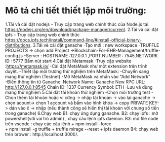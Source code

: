 # Mô tả chi tiết thiết lập môi trường:
1.Tải và cài đặt nodejs 
	- Truy cập trang web chính thức của Node.js tại: https://nodejs.org/en/download/package-manager/current.
2.Tải và cài đặt ipfs 
	- Truy cập trang web chính thức https://docs.ipfs.tech/install/command-line/#install-official-binary-distributions.
3.Tải vè cài đặt ganache 
	-Tạo mới : new workspace
	-TRUFFLE PROJECTS -> chọn add Project ->Blockchain-For-EHR-Management/truffle-config.js
	-Server : HOSTNAME :127.0.0.1 ,PORT NUMBER : 7545,NETWORK ID : 5777
	Bấm nút start
4.Cài đặt Metamask
	-Truy cập website :https://metamask.io/
	-Cài đặt MetaMask như một extension trên trình duyệt.
	-Thiết lập môi trường thử nghiệm trên MetaMask:
	-Chuyển sang mạng thử nghiệm (Testnet)
	-Mở MetaMask và nhấn vào "Add Network"
	-Điền thông tin từ Ganache:
		Network Name: Ganache
		New RPC URL: http://127.0.0.1:8545
		Chain ID: 1337 
		Currency Symbol: ETH
	-Lưu và dùng mạng thử nghiệm
5.Cài đặt tài khoản thử nghiệm
	-Chọn môi trường test
	- Chọn thêm tài khoản hoặc ví cứng -> nhập tài khoản -> vào lại ganache -> chọn acount-> 
		chọn 1 account và bấm vào hình khóa -> copy PRIVATE KEY-> dán vào ô -> nhập
		(nếu thành công sẽ hiển thị tài khoản với chung số tiền trong ganache)
6.Chạy web 
	B1: chạy ứng dụng ganache.
	B2: chạy ipfs : mở powershell(với vai trò admin) , chạy câu lệnh ipfs daemon.
	B3: mở file code trên vscode : chạy các câu lệnh 
		+ npm install -force    
		+ npm install -g truffle
		+ truffle mirage --reset
		+ ipfs daemon 
	B4: chạy web trên brower : http://localhost:3000/.
